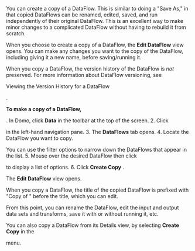 

You can create a copy of a DataFlow. This is similar to doing a "Save As," in that copied DataFlows can be renamed, edited, saved, and run independently of their original DataFlow. This is an excellent way to make minor changes to a complicated DataFlow without having to rebuild it from scratch.


 When you choose to create a copy of a DataFlow, the
 **Edit DataFlow**
 view opens. You can make any changes you want to the copy of the DataFlow, including giving it a new name, before saving/running it.


 When you copy a DataFlow, the version history of the DataFlow is
 *not*
 preserved. For more information about DataFlow versioning, see

Viewing the Version History for a DataFlow

.


**To make a copy of a DataFlow,**

. In Domo, click
 **Data**
 in the toolbar at the top of the screen.
2. Click

in the left-hand navigation pane.
3. The
 **DataFlows**
 tab opens.
4. Locate the DataFlow you want to copy.


 You can use the filter options to narrow down the DataFlows that appear in the list.
5. Mouse over the desired DataFlow then click

to display a list of options.
6. Click
 **Create Copy**
 .


 The
 **Edit DataFlow**
 view opens.


 When you copy a DataFlow, the title of the copied DataFlow is prefixed with "Copy of " before the title, which you can edit.

From this point, you can rename the DataFlow, edit the input and output data sets and transforms, save it with or without running it, etc.


 You can also copy a DataFlow from its Details view, by selecting
 **Create Copy**
 in the

menu.


